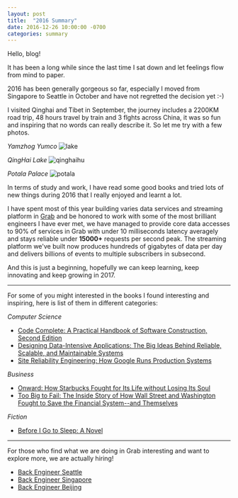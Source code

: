 ```yaml
---
layout: post
title:  "2016 Summary"
date: 2016-12-26 10:00:00 -0700
categories: summary
---
```


Hello, blog!

It has been a long while since the last time I sat down and let feelings flow from mind to paper.

2016 has been generally gorgeous so far, especially I moved from Singapore to Seattle in October and have not regretted the decision yet :-)

I visited Qinghai and Tibet in September, the journey includes a 2200KM road trip, 48 hours travel by train and 3 flghts
across China, it was so fun and inspiring that no words can really describe it. So let me try with a few photos.

*Yamzhog Yumco*
![lake]({{site.baseurl}}/assets/img/lake.jpg "Lake")

*QingHai Lake*
![qinghaihu]({{site.baseurl}}/assets/img/qinghaihu.jpg "QingHai Lake")

*Potala Palace*
![potala]({{site.baseurl}}/assets/img/potala_palace.jpg "Potala Palace")

In terms of study and work, I have read some good books and tried lots of new things during 2016 that I really
enjoyed and learnt a lot.

I have spent most of this year building varies data services and streaming platform in [Grab](https://www.grab.com/sg/) and be honored to work with
some of the most brilliant engineers I have ever met, we have managed to provide core data accesses to 90% of services in
Grab with under 10 milliseconds latency averagely and stays reliable under **15000+** requests per second peak. The streaming
platform we've built now produces hundreds of gigabytes of data per day and delivers billions of events to multiple
subscribers in subsecond.

And this is just a beginning, hopefully we can keep learning, keep innovating and keep growing in 2017.

---

For some of you might interested in the books I found interesting and inspiring, here is list of them in different categories:

*Computer Science*
* <a target="_blank" href="https://www.amazon.com/gp/product/0735619670/ref=as_li_tl?ie=UTF8&camp=1789&creative=9325&creativeASIN=0735619670&linkCode=as2&tag=allabocol0a-20&linkId=1d38e7d43515d1e3f37908834e74ae51">Code Complete: A Practical Handbook of Software Construction, Second Edition</a><img src="//ir-na.amazon-adsystem.com/e/ir?t=allabocol0a-20&l=am2&o=1&a=0735619670" width="1" height="1" border="0" alt="" style="border:none !important; margin:0px !important;" />
* <a target="_blank" href="https://www.amazon.com/gp/product/1449373321/ref=as_li_tl?ie=UTF8&camp=1789&creative=9325&creativeASIN=1449373321&linkCode=as2&tag=allabocol0a-20&linkId=27611865abe50dae2d018a1c0ca1ae6a">Designing Data-Intensive Applications: The Big Ideas Behind Reliable, Scalable, and Maintainable Systems</a><img src="//ir-na.amazon-adsystem.com/e/ir?t=allabocol0a-20&l=am2&o=1&a=1449373321" width="1" height="1" border="0" alt="" style="border:none !important; margin:0px !important;" />
* <a target="_blank" href="https://www.amazon.com/gp/product/149192912X/ref=as_li_tl?ie=UTF8&camp=1789&creative=9325&creativeASIN=149192912X&linkCode=as2&tag=allabocol0a-20&linkId=cc007b519efde571f2a07da71179fc8b">Site Reliability Engineering: How Google Runs Production Systems</a><img src="//ir-na.amazon-adsystem.com/e/ir?t=allabocol0a-20&l=am2&o=1&a=149192912X" width="1" height="1" border="0" alt="" style="border:none !important; margin:0px !important;" />

*Business*
* <a target="_blank" href="https://www.amazon.com/gp/product/1609613821/ref=as_li_tl?ie=UTF8&camp=1789&creative=9325&creativeASIN=1609613821&linkCode=as2&tag=allabocol0a-20&linkId=148503aaed012dc057ed2bd5b6c46ef0">Onward: How Starbucks Fought for Its Life without Losing Its Soul</a><img src="//ir-na.amazon-adsystem.com/e/ir?t=allabocol0a-20&l=am2&o=1&a=1609613821" width="1" height="1" border="0" alt="" style="border:none !important; margin:0px !important;" />
* <a target="_blank" href="https://www.amazon.com/gp/product/0143118242/ref=as_li_tl?ie=UTF8&camp=1789&creative=9325&creativeASIN=0143118242&linkCode=as2&tag=allabocol0a-20&linkId=bbe0f1989904aa6e42dab0934c1487b5">Too Big to Fail: The Inside Story of How Wall Street and Washington Fought to Save the Financial System--and Themselves</a><img src="//ir-na.amazon-adsystem.com/e/ir?t=allabocol0a-20&l=am2&o=1&a=0143118242" width="1" height="1" border="0" alt="" style="border:none !important; margin:0px !important;" />

*Fiction*
* <a target="_blank" href="https://www.amazon.com/gp/product/0062060562/ref=as_li_tl?ie=UTF8&camp=1789&creative=9325&creativeASIN=0062060562&linkCode=as2&tag=allabocol0a-20&linkId=1aa644bee59d5cb4165a066e262fa992">Before I Go to Sleep: A Novel</a><img src="//ir-na.amazon-adsystem.com/e/ir?t=allabocol0a-20&l=am2&o=1&a=0062060562" width="1" height="1" border="0" alt="" style="border:none !important; margin:0px !important;" />

---

For those who find what we are doing in Grab interesting and want to explore more, we are actually hiring!

* [Back Engineer Seattle](https://jobs.lever.co/grab/b6bf442a-b7f2-40d1-8078-49beb5c70e23?lever-via=yUD1l9SNEh)
* [Back Engineer Singapore](https://jobs.lever.co/grab/5f2741fd-37dc-419f-89b6-3e91368b258e?lever-via=yUD1l9SNEh)
* [Back Engineer Beijing](https://jobs.lever.co/grab/315571c4-5d9a-4e77-b521-f7ed6736bf56?lever-via=yUD1l9SNEh)
